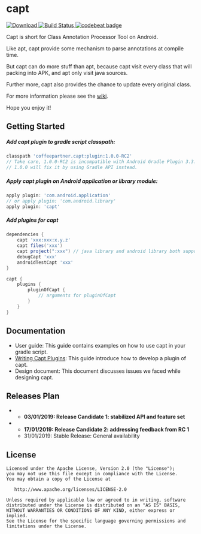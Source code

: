 # capt

[ ![Download](https://api.bintray.com/packages/dieyi/maven/capt-api/images/download.svg) ](https://bintray.com/dieyi/maven/capt-api/_latestVersion)[ ![Build Status](https://travis-ci.org/CoffeePartner/capt.svg?branch=master)](https://travis-ci.org/CoffeePartner/capt)[ ![codebeat badge](https://codebeat.co/badges/da0511cf-b82f-4f16-a8d3-69d3b005d61b)](https://codebeat.co/projects/github-com-coffeepartner-capt-master)

Capt is short for Class Annotation Processor Tool on Android.

Like apt, capt provide some mechanism to parse annotations at compile time. 

But capt can do more stuff than apt, because capt visit every class that will packing into APK, and apt only visit java sources.

Further more, capt also provides the chance to update every original class.

For more information please see the [wiki](https://github.com/CoffeePartner/capt/wiki).

Hope you enjoy it!

## Getting Started

##### Add capt plugin to gradle script classpath:

```groovy
classpath 'coffeepartner.capt:plugin:1.0.0-RC2'
// Take care, 1.0.0-RC2 is incompatible with Android Gradle Plugin 3.3.0 because of the Guava API's break change,
// 1.0.0 will fix it by using Gradle API instead.
```

##### Apply capt plugin on Android application or library module:

```gradle
apply plugin: 'com.android.application' 
// or apply plugin: 'com.android.library'
apply plugin: 'capt'
```

##### Add plugins for capt

```groovy
dependencies {
    capt 'xxx:xxx:x.y.z'
    capt files('xxx')
    capt project(":xxx") // java library and android library both supported
    debugCapt 'xxx'
    androidTestCapt 'xxx'
}

capt {
    plugins {
        pluginOfCapt {
            // arguments for pluginOfCapt
        }
    }
}
```

## Documentation

* User guide: This guide contains examples on how to use capt in your gradle script.
* [Writing Capt Plugins](https://github.com/CoffeePartner/capt/wiki): This guide introduce how to develop a plugin of capt.
* Design document: This document discusses issues we faced while designing capt.

 ## Releases Plan
 
-  - **03/01/2019: Release Candidate 1: stabilized API and feature set**
-  - **17/01/2019: Release Candidate 2: addressing feedback from RC 1**
   - 31/01/2019: Stable Release: General availability

## License

    Licensed under the Apache License, Version 2.0 (the "License");
    you may not use this file except in compliance with the License.
    You may obtain a copy of the License at

       http://www.apache.org/licenses/LICENSE-2.0

    Unless required by applicable law or agreed to in writing, software
    distributed under the License is distributed on an "AS IS" BASIS,
    WITHOUT WARRANTIES OR CONDITIONS OF ANY KIND, either express or implied.
    See the License for the specific language governing permissions and
    limitations under the License.


